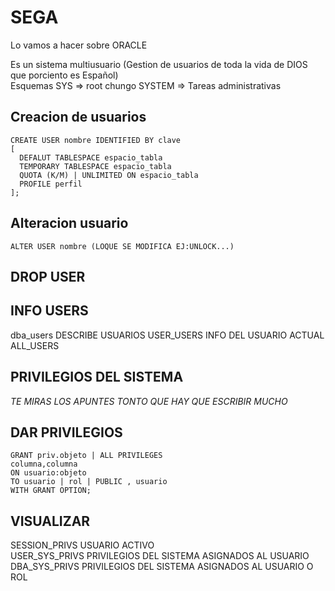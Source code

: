 # SEGA
Lo vamos a hacer sobre ORACLE  

Es un sistema multiusuario (Gestion de usuarios de toda la vida de DIOS que porciento es Español)  
  Esquemas
  SYS => root chungo
  SYSTEM => Tareas administrativas

## Creacion de usuarios

    CREATE USER nombre IDENTIFIED BY clave
    [
      DEFALUT TABLESPACE espacio_tabla
      TEMPORARY TABLESPACE espacio_tabla
      QUOTA (K/M) | UNLIMITED ON espacio_tabla
      PROFILE perfil
    ];
## Alteracion usuario

    ALTER USER nombre (LOQUE SE MODIFICA EJ:UNLOCK...)

## DROP USER

## INFO USERS
  dba_users DESCRIBE USUARIOS 
  USER_USERS INFO DEL USUARIO ACTUAL
  ALL_USERS 
## PRIVILEGIOS DEL SISTEMA
  *TE MIRAS LOS APUNTES TONTO QUE HAY QUE ESCRIBIR MUCHO*
## DAR PRIVILEGIOS
    GRANT priv.objeto | ALL PRIVILEGES
    columna,columna
    ON usuario:objeto
    TO usuario | rol | PUBLIC , usuario
    WITH GRANT OPTION;
## VISUALIZAR
  SESSION_PRIVS USUARIO ACTIVO  
  USER_SYS_PRIVS PRIVILEGIOS DEL SISTEMA ASIGNADOS AL USUARIO  
  DBA_SYS_PRIVS  PRIVILEGIOS DEL SISTEMA ASIGNADOS AL USUARIO O ROL  




